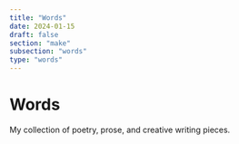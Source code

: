 ```yaml
---
title: "Words"
date: 2024-01-15
draft: false
section: "make"
subsection: "words"
type: "words"
---
```


# Words

My collection of poetry, prose, and creative writing pieces.
